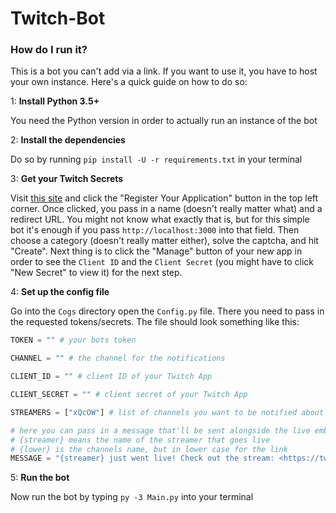 # Twitch-Bot

### How do I run it?

This is a bot you can't add via a link. If you want to use it, you have to host your own instance. Here's a quick guide on how to do so:

1: **Install Python 3.5+**

You need the Python version in order to actually run an instance of the bot

2: **Install the dependencies**

Do so by running `pip install -U -r requirements.txt` in your terminal

3: **Get your Twitch Secrets**

Visit [this site](https://dev.twitch.tv/console/apps) and click the "Register Your Application" button in the top left corner. Once clicked, you pass in a name (doesn't really matter what) and a redirect URL. You might not know what exactly that is, but for this simple bot it's enough if you pass `http://localhost:3000` into that field. Then choose a category (doesn't really matter either), solve the captcha, and hit "Create".
Next thing is to click the "Manage" button of your new app in order to see the `Client ID` and the `Client Secret` (you might have to click "New Secret" to view it) for the next step.

4: **Set up the config file**

Go into the `Cogs` directory open the `Config.py` file. There you need to pass in the requested tokens/secrets.
The file should look something like this:

```py
TOKEN = "" # your bots token

CHANNEL = "" # the channel for the notifications

CLIENT_ID = "" # client ID of your Twitch App

CLIENT_SECRET = "" # client secret of your Twitch App

STREAMERS = ["xQcOW"] # list of channels you want to be notified about when they go live (separate them by a comma)

# here you can pass in a message that'll be sent alongside the live embed.
# {streamer} means the name of the streamer that goes live
# {lower} is the channels name, but in lower case for the link
MESSAGE = "{streamer} just went live! Check out the stream: <https://twitch.tv/{lower}>"
```

5: **Run the bot**

Now run the bot by typing `py -3 Main.py` into your terminal
